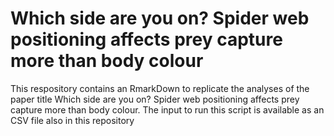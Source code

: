 # Which side are you on? Spider web positioning affects prey capture more than body colour

This respository contains an RmarkDown to replicate the analyses of the paper title Which side are you on? Spider web positioning affects prey capture more than body colour. The input to run this script is available as an CSV file also in this repository
